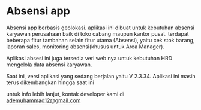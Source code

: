 # Absensi app

Absensi app berbasis geolokasi. 
aplikasi ini dibuat untuk kebutuhan absensi karyawan perusahaan baik di toko cabang maupun kantor pusat. terdapat beberapa fitur tambahan selain fitur utama (Absensi), yaitu cek stok barang, laporan sales, monitoring absensi(khusus untuk Area Manager).

Aplikasi absesi ini juga tersedia veri web nya untuk kebutuhan HRD mengelola data absensi karyawan.

Saat ini, versi aplikasi yang sedang berjalan yaitu V 2.3.34. Aplikasi ini masih terus dikembangkan hingga saat ini

untuk info lebih lanjut, kontak developer kami di
ademuhammad12@gmail.com
